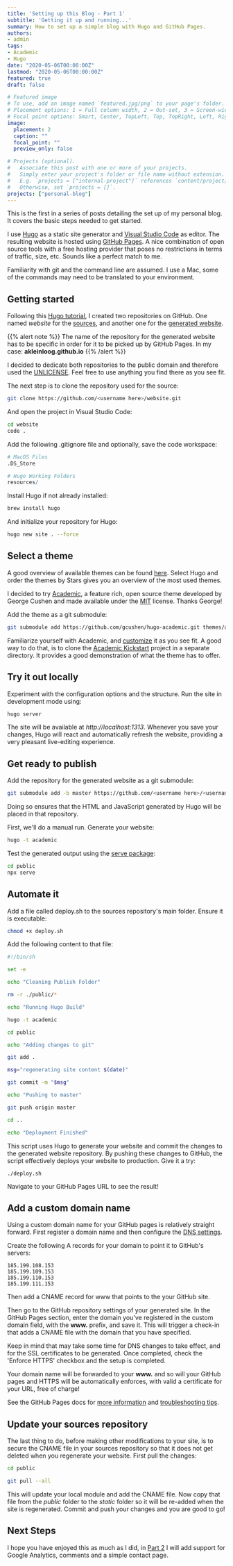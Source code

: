 ```yaml
---
title: 'Setting up this Blog - Part 1'
subtitle: 'Getting it up and running...'
summary: How to set up a simple blog with Hugo and GitHub Pages.
authors:
- admin
tags:
- Academic
- Hugo
date: "2020-05-06T00:00:00Z"
lastmod: "2020-05-06T00:00:00Z"
featured: true
draft: false

# Featured image
# To use, add an image named `featured.jpg/png` to your page's folder.
# Placement options: 1 = Full column width, 2 = Out-set, 3 = Screen-width
# Focal point options: Smart, Center, TopLeft, Top, TopRight, Left, Right, BottomLeft, Bottom, BottomRight
image:
  placement: 2
  caption: ""
  focal_point: ""
  preview_only: false

# Projects (optional).
#   Associate this post with one or more of your projects.
#   Simply enter your project's folder or file name without extension.
#   E.g. `projects = ["internal-project"]` references `content/project/deep-learning/index.md`.
#   Otherwise, set `projects = []`.
projects: ["personal-blog"]
---
```


This is the first in a series of posts detailing the set up of my personal blog. It covers the basic steps needed to get started.

I use [Hugo](https://gohugo.io) as a static site generator and [Visual Studio Code](https://code.visualstudio.com) as editor. The resulting website is hosted using [GitHub Pages](https://pages.github.com/). A nice combination of open source tools with a free hosting provider that poses no restrictions in terms of traffic, size, etc.
Sounds like a perfect match to me.

Familiarity with git and the command line are assumed. I use a Mac, some of the commands may need to be translated to your environment.

## Getting started

Following this [Hugo tutorial](https://gohugo.io/hosting-and-deployment/hosting-on-github/), I created two repositories on GitHub. 
One named _website_ for the [sources](https://github.com/akleinloog/website), and another one for the [generated website](https://github.com/akleinloog/akleinloog.github.io).

{{% alert note %}}
The name of the repository for the generated website has to be specific in order for it to be picked up by GitHub Pages.
In my case: **akleinloog.github.io**
{{% /alert %}}

I decided to dedicate both repositories to the public domain and therefore used the [UNLICENSE](https://choosealicense.com/licenses/unlicense/).
Feel free to use anything you find there as you see fit.

The next step is to clone the repository used for the source:
```bash
git clone https://github.com/<username here>/website.git
```
And open the project in Visual Studio Code:
```bash
cd website
code .
```

Add the following .gitignore file and optionally, save the code workspace:
```r
# MacOS Files
.DS_Store

# Hugo Working Folders
resources/
```

Install Hugo if not already installed:
```bash
brew install hugo
```

And initialize your repository for Hugo:
```bash
hugo new site . --force
```

## Select a theme

A good overview of available themes can be found [here](https://jamstackthemes.dev).
Select Hugo and order the themes by Stars gives you an overview of the most used themes.

I decided to try [Academic](https://sourcethemes.com/academic/), a feature rich, open source theme developed by George Cushen and made available under the [MIT](https://choosealicense.com/licenses/mit/) license. Thanks George!

Add the theme as a git submodule:
```bash
git submodule add https://github.com/gcushen/hugo-academic.git themes/academic
```

Familiarize yourself with Academic, and [customize](https://sourcethemes.com/academic/docs/customization/) it as you see fit.
A good way to do that, is to clone the [Academic Kickstart](https://github.com/sourcethemes/academic-kickstart) project in a separate directory.
It provides a good demonstration of what the theme has to offer.


## Try it out locally

Experiment with the configuration options and the structure. Run the site in development mode using:
```bash
hugo server
``` 
The site will be available at _http://localhost:1313_.
Whenever you save your changes, Hugo will react and automatically refresh the website, providing a very pleasant live-editing experience.


## Get ready to publish

Add the repository for the generated website as a git submodule:
```bash
git submodule add -b master https://github.com/<username here>/<username here>.github.io.git public
```

Doing so ensures that the HTML and JavaScript generated by Hugo will be placed in that repository.

First, we'll do a manual run. Generate your website:
```bash
hugo -t academic
```

Test the generated output using the [serve package](https://www.npmjs.com/package/serve):
```bash
cd public 
npx serve
```

## Automate it

Add a file called deploy.sh to the sources repository's main folder. Ensure it is executable:
```bash
chmod +x deploy.sh
```

Add the following content to that file:
```bash
#!/bin/sh

set -e

echo "Cleaning Publish Folder"

rm -r ./public/*

echo "Running Hugo Build"

hugo -t academic

cd public

echo "Adding changes to git"

git add .

msg="regenerating site content $(date)"

git commit -m "$msg"

echo "Pushing to master"

git push origin master

cd ..

echo "Deployment Finished"
```

This script uses Hugo to generate your website and commit the changes to the generated website repository.
By pushing these changes to GitHub, the script effectively deploys your website to production. Give it a try:
```
./deploy.sh
```

Navigate to your GitHub Pages URL to see the result!

## Add a custom domain name

Using a custom domain name for your GitHub pages is relatively straight forward.
First register a domain name and then configure the [DNS settings](https://kb.pressable.com/article/dns-record-types-explained/).

Create the following A records for your domain to point it to GitHub's servers:
```
185.199.108.153
185.199.109.153
185.199.110.153
185.199.111.153
```
Then add a CNAME record for www that points to the your GitHub site.

Then go to the GitHub repository settings of your generated site.
In the GitHub Pages section, enter the domain you've registered in the custom domain field, with the **www.** prefix, and save it.
This will trigger a check-in that adds a CNAME file with the domain that you have specified.

Keep in mind that may take some time for DNS changes to take effect, and for the SSL certificates to be generated.
Once completed, check the 'Enforce HTTPS' checkbox and the setup is completed. 

Your domain name will be forwarded to your **www.** and so will your GitHub pages and HTTPS will be automatically enforces, with valid a certificate for your URL, free of charge! 

See the GitHub Pages docs for [more information](https://help.github.com/en/github/working-with-github-pages/managing-a-custom-domain-for-your-github-pages-site) and [troubleshooting tips](https://help.github.com/en/github/working-with-github-pages/troubleshooting-custom-domains-and-github-pages).

## Update your sources repository

The last thing to do, before making other modifications to your site, is to secure the CNAME file in your sources repository so that it does not get deleted when you regenerate your website. First pull the changes:
```bash
cd public

git pull --all
```
This will update your local module and add the CNAME file. Now copy that file from the _public_ folder to the _static_ folder so it will be re-added when the site is regenerated. Commit and push your changes and you are good to go!


## Next Steps

I hope you have enjoyed this as much as I did, in [Part 2](/post/my-blog-pt2) I will add support for Google Analytics, comments and a simple contact page.
